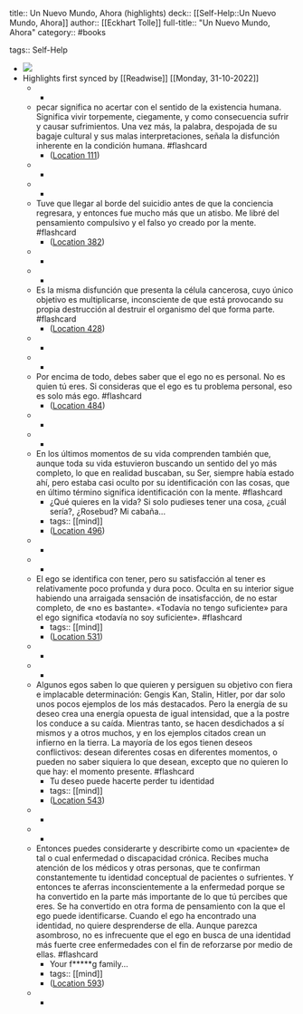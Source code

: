 title:: Un Nuevo Mundo, Ahora (highlights)
deck:: [[Self-Help::Un Nuevo Mundo, Ahora]]
author:: [[Eckhart Tolle]]
full-title:: "Un Nuevo Mundo, Ahora"
category:: #books

tags:: Self-Help

- ![](https://images-na.ssl-images-amazon.com/images/I/51scQUjqgjL._SL200_.jpg)
- Highlights first synced by [[Readwise]] [[Monday, 31-10-2022]]
	- -
	- pecar significa no acertar con el sentido de la existencia humana. Significa vivir torpemente, ciegamente, y como consecuencia sufrir y causar sufrimientos. Una vez más, la palabra, despojada de su bagaje cultural y sus malas interpretaciones, señala la disfunción inherente en la condición humana. #flashcard
		- ([Location 111](https://readwise.io/to_kindle?action=open&asin=B0062XCI36&location=111))
	- -
	- -
	- Tuve que llegar al borde del suicidio antes de que la conciencia regresara, y entonces fue mucho más que un atisbo. Me libré del pensamiento compulsivo y el falso yo creado por la mente. #flashcard
		- ([Location 382](https://readwise.io/to_kindle?action=open&asin=B0062XCI36&location=382))
	- -
	- -
	- Es la misma disfunción que presenta la célula cancerosa, cuyo único objetivo es multiplicarse, inconsciente de que está provocando su propia destrucción al destruir el organismo del que forma parte. #flashcard
		- ([Location 428](https://readwise.io/to_kindle?action=open&asin=B0062XCI36&location=428))
	- -
	- -
	- Por encima de todo, debes saber que el ego no es personal. No es quien tú eres. Si consideras que el ego es tu problema personal, eso es solo más ego. #flashcard
		- ([Location 484](https://readwise.io/to_kindle?action=open&asin=B0062XCI36&location=484))
	- -
	- -
	- En los últimos momentos de su vida comprenden también que, aunque toda su vida estuvieron buscando un sentido del yo más completo, lo que en realidad buscaban, su Ser, siempre había estado ahí, pero estaba casi oculto por su identificación con las cosas, que en último término significa identificación con la mente. #flashcard
		- ¿Qué quieres en la vida? Si solo pudieses tener una cosa, ¿cuál sería?, ¿Rosebud? Mi cabaña...
		- tags:: [[mind]]
		- ([Location 496](https://readwise.io/to_kindle?action=open&asin=B0062XCI36&location=496))
	- -
	- -
	- El ego se identifica con tener, pero su satisfacción al tener es relativamente poco profunda y dura poco. Oculta en su interior sigue habiendo una arraigada sensación de insatisfacción, de no estar completo, de «no es bastante». «Todavía no tengo suficiente» para el ego significa «todavía no soy suficiente». #flashcard
		- tags:: [[mind]]
		- ([Location 531](https://readwise.io/to_kindle?action=open&asin=B0062XCI36&location=531))
	- -
	- -
	- Algunos egos saben lo que quieren y persiguen su objetivo con fiera e implacable determinación: Gengis Kan, Stalin, Hitler, por dar solo unos pocos ejemplos de los más destacados. Pero la energía de su deseo crea una energía opuesta de igual intensidad, que a la postre los conduce a su caída. Mientras tanto, se hacen desdichados a sí mismos y a otros muchos, y en los ejemplos citados crean un infierno en la tierra. La mayoría de los egos tienen deseos conflictivos: desean diferentes cosas en diferentes momentos, o pueden no saber siquiera lo que desean, excepto que no quieren lo que hay: el momento presente. #flashcard
		- Tu deseo puede hacerte perder tu identidad
		- tags:: [[mind]]
		- ([Location 543](https://readwise.io/to_kindle?action=open&asin=B0062XCI36&location=543))
	- -
	- -
	- Entonces puedes considerarte y describirte como un «paciente» de tal o cual enfermedad o discapacidad crónica. Recibes mucha atención de los médicos y otras personas, que te confirman constantemente tu identidad conceptual de pacientes o sufrientes. Y entonces te aferras inconscientemente a la enfermedad porque se ha convertido en la parte más importante de lo que tú percibes que eres. Se ha convertido en otra forma de pensamiento con la que el ego puede identificarse. Cuando el ego ha encontrado una identidad, no quiere desprenderse de ella. Aunque parezca asombroso, no es infrecuente que el ego en busca de una identidad más fuerte cree enfermedades con el fin de reforzarse por medio de ellas. #flashcard
		- Your f*****g family...
		- tags:: [[mind]]
		- ([Location 593](https://readwise.io/to_kindle?action=open&asin=B0062XCI36&location=593))
	- -